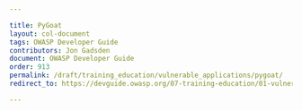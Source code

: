 ```yaml
---

title: PyGoat
layout: col-document
tags: OWASP Developer Guide
contributors: Jon Gadsden
document: OWASP Developer Guide
order: 913
permalink: /draft/training_education/vulnerable_applications/pygoat/
redirect_to: https://devguide.owasp.org/07-training-education/01-vulnerable-apps/03-pygoat/

---
```

